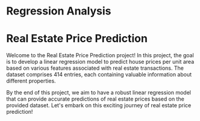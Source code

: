 # **Regression Analysis**
# **Real Estate Price Prediction**
Welcome to the Real Estate Price Prediction project! In this project, the goal is to develop a linear regression model to predict house prices per unit area based on various features associated with real estate transactions. The dataset comprises 414 entries, each containing valuable information about different properties.

By the end of this project, we aim to have a robust linear regression model that can provide accurate predictions of real estate prices based on the provided dataset. Let's embark on this exciting journey of real estate price prediction!

